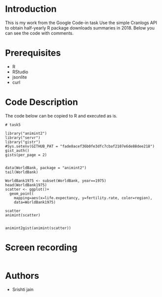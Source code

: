 # Introduction
This is my work from the Google Code-in task Use the simple Cranlogs API to obtain half-yearly R package downloads summaries in 2018.
Below you can see the code with comments.

# Prerequisites
- R
- RStudio
- jsonlite
- curl


# Code Description
The code below can be copied to R and executed as is.

```
# task5

library("animint2")
library("servr")
library("gistr")
#Sys.setenv(GITHUB_PAT = "fade8acef36b0fe3dfc7cbaf2107e6de88dee218")
gist_auth()
gists(per_page = 2)


data(WorldBank, package = "animint2")
tail(WorldBank)

WorldBank1975 <- subset(WorldBank, year==1975)
head(WorldBank1975)
scatter <- ggplot()+
  geom_point(
    mapping=aes(x=life.expectancy, y=fertility.rate, color=region),
    data=WorldBank1975)

scatter
animint(scatter)


animint2gist(animint(scatter))

```
# Screen recording

![]()

# Authors 
- Srishti jain


